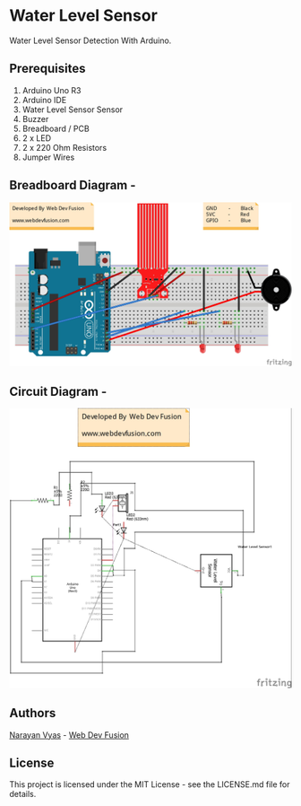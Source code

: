 # Water Level Sensor
Water Level Sensor Detection With Arduino.

## Prerequisites
1. Arduino Uno R3
2. Arduino IDE
3. Water Level Sensor Sensor
4. Buzzer
5. Breadboard / PCB
6. 2 x LED
7. 2 x 220 Ohm Resistors
10. Jumper Wires

## Breadboard Diagram -
![Breadboard Diagram](https://github.com/narayanvyas/Water-Level-Sensor-With-Arduino/blob/master/Graphical%20Diagram.jpeg)

## Circuit Diagram -
![Circuit Diagram](https://github.com/narayanvyas/Water-Level-Sensor-With-Arduino/blob/master/Circuit%20Diagram.jpeg)

## Authors
[Narayan Vyas](https://www.narayanvyas.org) - [Web Dev Fusion](https://www.webdevfusion.com)

## License
This project is licensed under the MIT License - see the LICENSE.md file for details.